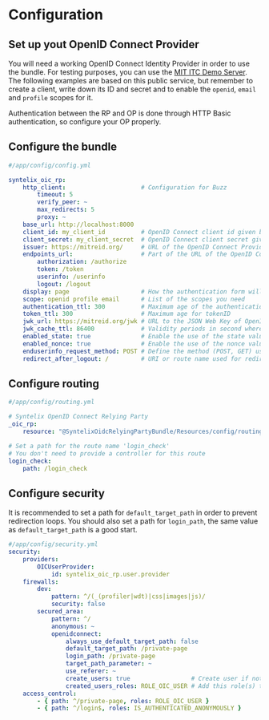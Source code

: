 # Configuration

## Set up yout OpenID Connect Provider

You will need a working OpenID Connect Identity Provider in order to use the bundle. For testing purposes, you can use
the [MIT ITC Demo Server](https://mitreid.org). The following examples are based on this public service, but remember
to create a client, write down its ID and secret and to enable the `openid`, `email` and `profile` scopes for it.

Authentication between the RP and OP is done through HTTP Basic authentication, so configure your OP properly.

## Configure the bundle

```yaml
#/app/config/config.yml

syntelix_oic_rp:
    http_client:                     # Configuration for Buzz
        timeout: 5
        verify_peer: ~
        max_redirects: 5
        proxy: ~
    base_url: http://localhost:8000
    client_id: my_client_id          # OpenID Connect client id given by the OpenId Connect Provider
    client_secret: my_client_secret  # OpenID Connect client secret given by the OpenId Connect Provider
    issuer: https://mitreid.org/     # URL of the OpenID Connect Provider
    endpoints_url:                   # Part of the URL of the OpenID Connect Provider
        authorization: /authorize
        token: /token
        userinfo: /userinfo
        logout: /logout
    display: page                    # How the authentication form will be display to the end user
    scope: openid profile email      # List of the scopes you need
    authentication_ttl: 300          # Maximum age of the authentication
    token_ttl: 300                   # Maximum age for tokenID
    jwk_url: https://mitreid.org/jwk # URL to the JSON Web Key of OpenID Connect Provider
    jwk_cache_ttl: 86400             # Validity periods in second where the JWK store in cache is valid
    enabled_state: true              # Enable the use of the state value. This is useful for mitigate replay attack
    enabled_nonce: true              # Enable the use of the nonce value. This is useful for mitigate replay attack
    enduserinfo_request_method: POST # Define the method (POST, GET) used to request the Enduserinfo Endpoint of the OIDC Provider
    redirect_after_logout: /         # URI or route name used for redirect user after a logout
```

## Configure routing

```yaml
#/app/config/routing.yml

# Syntelix OpenID Connect Relying Party
_oic_rp:
    resource: "@SyntelixOidcRelyingPartyBundle/Resources/config/routing.yml"

# Set a path for the route name 'login_check'
# You don't need to provide a controller for this route
login_check:
    path: /login_check
```

## Configure security

It is recommended to set a path for `default_target_path` in order to prevent redirection loops.
You should also set a path for `login_path`, the same value as `default_target_path` is a good start.

```yaml
#/app/config/security.yml
security:
    providers:
        OICUserProvider: 
            id: syntelix_oic_rp.user.provider
    firewalls:
        dev:
            pattern: ^/(_(profiler|wdt)|css|images|js)/
            security: false
        secured_area:
            pattern: ^/
            anonymous: ~
            openidconnect:
                always_use_default_target_path: false
                default_target_path: /private-page
                login_path: /private-page
                target_path_parameter: ~
                use_referer: ~
                create_users: true                 # Create user if not found
                created_users_roles: ROLE_OIC_USER # Add this role(s) to new User
    access_control:
        - { path: ^/private-page, roles: ROLE_OIC_USER }
        - { path: ^/login$, roles: IS_AUTHENTICATED_ANONYMOUSLY }
```
